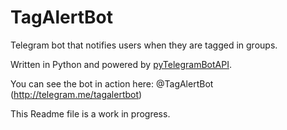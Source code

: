 # TagAlertBot
Telegram bot that notifies users when they are tagged in groups.

Written in Python and powered by <a href="https://github.com/eternnoir/pyTelegramBotAPI">pyTelegramBotAPI</a>.

You can see the bot in action here: @TagAlertBot (http://telegram.me/tagalertbot)

This Readme file is a work in progress.


